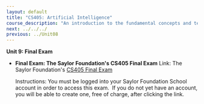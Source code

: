 ```yaml
---
layout: default
title: "CS405: Artificial Intelligence"
course_description: "An introduction to the fundamental concepts and techniques of intelligent systems. Explores state-space and problem-induction representations of problems, heuristic methods, and how these methods can be applied to artificial intelligence problems."
next: ../../../
previous: ../Unit08
---
```

**Unit 9: Final Exam** <span id="9"></span> 
-   **Final Exam: The Saylor Foundation's CS405 Final Exam**
    Link: The Saylor Foundation's [CS405 Final
    Exam](http://school.saylor.org/mod/quiz/view.php?id=755)  
      
     Instructions: You must be logged into your Saylor Foundation School
    account in order to access this exam.  If you do not yet have an
    account, you will be able to create one, free of charge, after
    clicking the link. 


